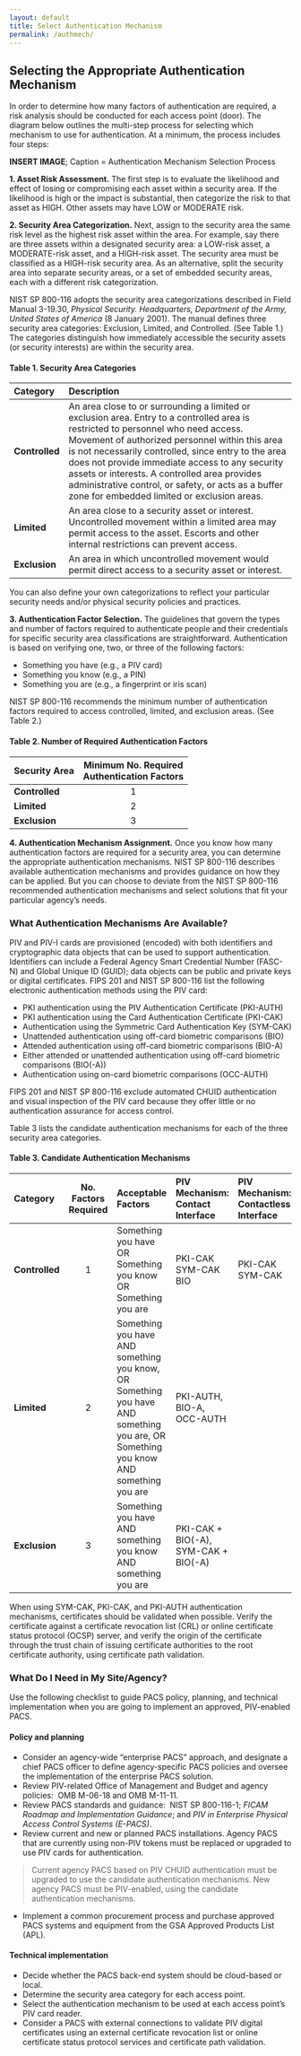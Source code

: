 ```yaml
---
layout: default
title: Select Authentication Mechanism
permalink: /authmech/
---
```


## Selecting the Appropriate Authentication Mechanism 

In order to determine how many factors of authentication are required, a risk analysis should be conducted for each access point (door). The diagram below outlines the multi-step process for selecting which mechanism to use for authentication.  At a minimum, the process includes four steps:

**INSERT IMAGE**; Caption = Authentication Mechanism Selection Process

**1. Asset Risk Assessment.** The first step is to evaluate the likelihood and effect of losing or compromising each asset within a security area. If the likelihood is high or the impact is substantial, then categorize the risk to that asset as HIGH.  Other assets may have LOW or MODERATE risk.

**2. Security Area Categorization.**  Next, assign to the security area the same risk level as the highest risk asset within the area.  For example, say there are three assets within a designated security area:  a LOW-risk asset, a MODERATE-risk asset, and a HIGH-risk asset.  The security area must be classified as a HIGH-risk security area.  As an alternative, split the security area into separate security areas, or a set of embedded security areas, each with a different risk categorization. 

NIST SP 800-116 adopts the security area categorizations described in Field Manual 3-19.30, _Physical Security. Headquarters, Department of the Army, United States of America_ (8 January 2001). <!--FM 3-19-30 is no longer listed as in effect by the Army. See http://usacac.army.mil/sites/default/files/misc/doctrine/CDG/fms.html for active listing of FMs.-->The manual defines three security area categories: Exclusion, Limited, and Controlled. (See Table 1.)  The categories distinguish how immediately accessible the security assets (or security interests) are within the security area. 

#### Table 1.  Security Area Categories<br>

| **Category** | **Description**                      |
| :----------- | :-------------------------------     |
| **Controlled**  |  An area close to or surrounding a limited or exclusion area.  Entry to a controlled area is restricted to personnel who need access.  Movement of authorized personnel within this area is not necessarily controlled, since entry to the area does not provide immediate access to any security assets or interests.  A controlled area provides administrative control, or safety, or acts as a buffer zone for embedded limited or exclusion areas. |  
| **Limited**   | An area close to a security asset or interest.  Uncontrolled movement within a limited area may permit access to the asset.  Escorts and other internal restrictions can prevent access. |  
| **Exclusion**   | An area in which uncontrolled movement would permit direct access to a security asset or interest. |<br>  

You can also define your own categorizations to reflect your particular security needs and/or physical security policies and practices.

**3. Authentication Factor Selection.** The guidelines that govern the types and number of factors required to authenticate people and their credentials for specific security area classifications are straightforward.  Authentication is based on verifying one, two, or three of the following factors:

* Something you have (e.g., a PIV card)
* Something you know (e.g., a PIN)
* Something you are (e.g., a fingerprint or iris scan)

NIST SP 800-116 recommends the minimum number of authentication factors required to access controlled, limited, and exclusion areas. (See Table 2.)

#### Table 2. Number of Required Authentication Factors<br>

| **Security Area** | **Minimum No. Required<br>Authentication Factors**    |
| :----------- | :-------------------------------:     |
| **Controlled**  |  1 |  
| **Limited**   | 2 |  
| **Exclusion**   | 3 |<br>  

**4. Authentication Mechanism Assignment.**  Once you know how many authentication factors are required for a security area, you can determine the appropriate authentication mechanisms.  NIST SP 800-116 describes available authentication mechanisms and provides guidance on how they can be applied.  But you can choose to deviate from the NIST SP 800-116 recommended authentication mechanisms and select solutions that fit your particular agency’s needs. 

### What Authentication Mechanisms Are Available?

PIV and PIV-I cards are provisioned (encoded) with both identifiers and cryptographic data objects that can be used to support authentication. Identifiers can include a Federal Agency Smart Credential Number (FASC-N) and Global Unique ID (GUID); data objects can be public and private keys or digital certificates.  FIPS 201 and NIST SP 800-116 list the following electronic authentication methods using the PIV card:

* PKI authentication using the PIV Authentication Certificate (PKI-AUTH)
* PKI authentication using the Card Authentication Certificate (PKI-CAK)
* Authentication using the Symmetric Card Authentication Key (SYM-CAK)
* Unattended authentication using off-card biometric comparisons (BIO)
* Attended authentication using off-card biometric comparisons (BIO-A) 
* Either attended or unattended authentication using off-card biometric comparisons (BIO(-A)) 
* Authentication using on-card biometric comparisons (OCC-AUTH)

FIPS 201 and NIST SP 800-116 exclude automated CHUID authentication and visual inspection of the PIV card because they offer little or no authentication assurance for access control.

Table 3 lists the candidate authentication mechanisms for each of the three security area categories.

#### Table 3. Candidate Authentication Mechanisms

| **Category**  | **No. Factors Required** | **Acceptable Factors** | **PIV Mechanism:<br>Contact Interface**  |  **PIV Mechanism:<br>Contactless Interface** |
| :-------- | :------: | :----- | :-----  | :-----     |
| **Controlled**   | 1 | Something you have OR<br>Something you know OR<br>Something you are  |  PKI-CAK<br>SYM-CAK<br>BIO  | PKI-CAK<br> SYM-CAK   |
| **Limited**   | 2 |Something you have AND<br>something you know, OR<br>Something you have AND<br>something you are, OR<br>Something you know AND<br>something you are  | PKI-AUTH,<br>BIO-A,<br> OCC-AUTH  |  | 
| **Exclusion**  | 3 | Something you have AND<br>something you know AND<br>something you are | PKI-CAK + BIO(-A),<br>SYM-CAK + BIO(-A)  |   | 
  
When using SYM-CAK, PKI-CAK, and PKI-AUTH authentication mechanisms, certificates should be validated when possible. Verify the certificate against a certificate revocation list (CRL) or online certificate status protocol (OCSP) server, and verify the origin of the certificate through the trust chain of issuing certificate authorities to the root certificate authority, using certificate path validation.

### What Do I Need in My Site/Agency?

Use the following checklist to guide PACS policy, planning, and technical implementation when you are going to implement an approved, PIV-enabled PACS.

#### Policy and planning

* Consider an agency-wide “enterprise PACS” approach, and designate a chief PACS officer to define agency-specific PACS policies and oversee the implementation of the enterprise PACS solution.
* Review PIV-related Office of Management and Budget and agency policies:&nbsp;&nbsp;OMB M-06-18 and OMB M-11-11. <!--Standards and Policies identifiers and reference information has been moved to Standards and Policies section.-->
* Review PACS standards and guidance:&nbsp;&nbsp;NIST SP 800-116-1; _FICAM  Roadmap and Implementation Guidance_; and
_PIV in Enterprise Physical Access Control Systems (E-PACS)_.
* Review current and new or planned PACS installations. Agency PACS that are currently using non-PIV tokens must be replaced or upgraded to use PIV cards for authentication.
> Current agency PACS based on PIV CHUID authentication must be upgraded to use the candidate authentication mechanisms.
> New agency PACS must be PIV-enabled, using the candidate authentication mechanisms.<br>
* Implement a common procurement process and purchase approved PACS systems and equipment from the GSA Approved Products List (APL).

#### Technical implementation

* Decide whether the PACS back-end system should be cloud-based or local.
* Determine the security area category for each access point.
* Select the authentication mechanism to be used at each access point’s PIV card reader.
* Consider a PACS with external connections to validate PIV digital certificates using an external certificate revocation list or online certificate status protocol services and certificate path validation.
